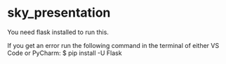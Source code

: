 # sky_presentation

You need flask installed to run this.  

If you get an error run the following command in the terminal of either VS Code or PyCharm: 
$ pip install -U Flask
